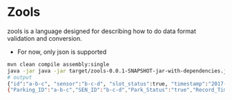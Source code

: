 # Zools
zools is a language designed for describing how to do data format validation and conversion.


* For now, only json is supported


```bash
mvn clean compile assembly:single
java -jar java -jar target/zools-0.0.1-SNAPSHOT-jar-with-dependencies.jar example.zools example.json example.zools example.json
# output
{"id":"a-b-c", "sensor":"b-c-d", "slot_status":true, "timestamp":"2017-07-12T23:19:00.000"} # original content in example.json
{"Parking_ID":"a-b-c","SEN_ID":"b-c-d","Park_Status":"true","Record_Time":"2017-07-12T23:19:00.000"} # field names were renamed according to the rules described in example.zools

```

